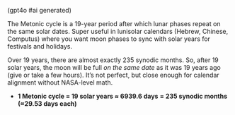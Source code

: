 (gpt4o #ai generated)

The Metonic cycle is a 19-year period after which lunar phases repeat on the same solar dates. Super useful in lunisolar calendars (Hebrew, Chinese, Computus) where you want moon phases to sync with solar years for festivals and holidays.

Over 19 years, there are almost exactly 235 synodic months. So, after 19 solar years, the moon will be full *on the same date* as it was 19 years ago (give or take a few hours). It’s not perfect, but close enough for calendar alignment without NASA-level math.

- **1 Metonic cycle = 19 solar years ≈ 6939.6 days**
**= 235 synodic months (≈29.53 days each)**
